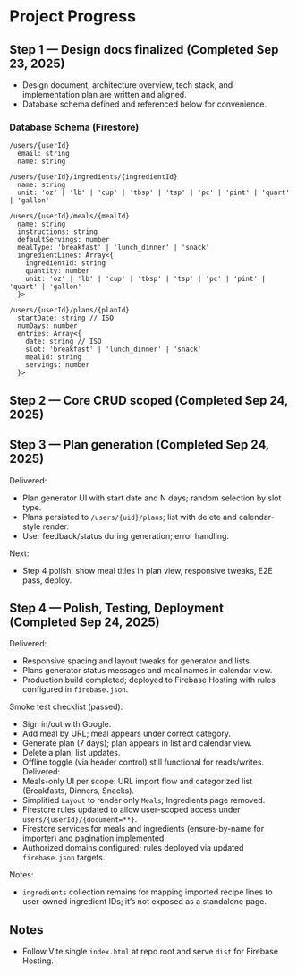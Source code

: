 # Project Progress

## Step 1 — Design docs finalized (Completed Sep 23, 2025)

- Design document, architecture overview, tech stack, and implementation plan are written and aligned.
- Database schema defined and referenced below for convenience.

### Database Schema (Firestore)

```
/users/{userId}
  email: string
  name: string

/users/{userId}/ingredients/{ingredientId}
  name: string
  unit: 'oz' | 'lb' | 'cup' | 'tbsp' | 'tsp' | 'pc' | 'pint' | 'quart' | 'gallon'

/users/{userId}/meals/{mealId}
  name: string
  instructions: string
  defaultServings: number
  mealType: 'breakfast' | 'lunch_dinner' | 'snack'
  ingredientLines: Array<{
    ingredientId: string
    quantity: number
    unit: 'oz' | 'lb' | 'cup' | 'tbsp' | 'tsp' | 'pc' | 'pint' | 'quart' | 'gallon'
  }>

/users/{userId}/plans/{planId}
  startDate: string // ISO
  numDays: number
  entries: Array<{
    date: string // ISO
    slot: 'breakfast' | 'lunch_dinner' | 'snack'
    mealId: string
    servings: number
  }>
```

## Step 2 — Core CRUD scoped (Completed Sep 24, 2025)

## Step 3 — Plan generation (Completed Sep 24, 2025)

Delivered:
- Plan generator UI with start date and N days; random selection by slot type.
- Plans persisted to `/users/{uid}/plans`; list with delete and calendar-style render.
- User feedback/status during generation; error handling.

Next:
- Step 4 polish: show meal titles in plan view, responsive tweaks, E2E pass, deploy.

## Step 4 — Polish, Testing, Deployment (Completed Sep 24, 2025)

Delivered:
- Responsive spacing and layout tweaks for generator and lists.
- Plans generator status messages and meal names in calendar view.
- Production build completed; deployed to Firebase Hosting with rules configured in `firebase.json`.

Smoke test checklist (passed):
- Sign in/out with Google.
- Add meal by URL; meal appears under correct category.
- Generate plan (7 days); plan appears in list and calendar view.
- Delete a plan; list updates.
- Offline toggle (via header control) still functional for reads/writes.
Delivered:
- Meals-only UI per scope: URL import flow and categorized list (Breakfasts, Dinners, Snacks).
- Simplified `Layout` to render only `Meals`; Ingredients page removed.
- Firestore rules updated to allow user-scoped access under `users/{userId}/{document=**}`.
- Firestore services for meals and ingredients (ensure-by-name for importer) and pagination implemented.
- Authorized domains configured; rules deployed via updated `firebase.json` targets.

Notes:
- `ingredients` collection remains for mapping imported recipe lines to user-owned ingredient IDs; it’s not exposed as a standalone page.

## Notes
- Follow Vite single `index.html` at repo root and serve `dist` for Firebase Hosting.


